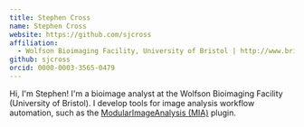 ```yaml
---
title: Stephen Cross
name: Stephen Cross
website: https://github.com/sjcross
affiliation:
  - Wolfson Bioimaging Facility, University of Bristol | http://www.bristol.ac.uk/wolfson-bioimaging/
github: sjcross
orcid: 0000-0003-3565-0479
---
```


Hi, I'm Stephen!  I'm a bioimage analyst at the Wolfson Bioimaging Facility (University of Bristol).  I develop tools for image analysis workflow automation, such as the [ModularImageAnalysis (MIA)](/plugins/modularimageanalysis) plugin.